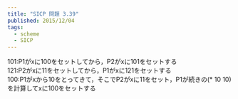 ```yaml
---
title: "SICP 問題 3.39"
published: 2015/12/04
tags:
  - scheme
  - SICP
---
```


<p>101:P1がxに100をセットしてから，P2がxに101をセットする<br/>
121:P2がxに11をセットしてから，P1がxに121をセットする<br/>
100:P1がxから10をとってきて，そこでP2がxに11をセット，P1が続きの(* 10 10)を計算してxに100をセットする</p>

